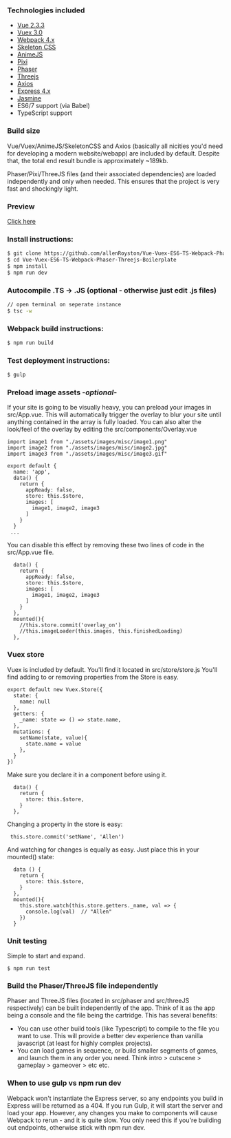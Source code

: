 ### Technologies included
- [Vue 2.3.3](https://vuejs.org/) 
- [Vuex 3.0](https://github.com/vuejs/vuex)
- [Webpack 4.x](https://webpack.js.org/)
- [Skeleton CSS](http://getskeleton.com/)
- [AnimeJS](http://animejs.com/)
- [Pixi](http://www.pixijs.com/) 
- [Phaser](https://phaser.io/)
- [Threejs](https://threejs.org/)
- [Axios](https://github.com/axios/axios)
- [Express 4.x](https://expressjs.com/) 
- [Jasmine](https://jasmine.github.io/)
- ES6/7 support (via Babel) 
- TypeScript support

### Build size
Vue/Vuex/AnimeJS/SkeletonCSS and Axios (basically all nicities you'd need for developing a modern website/webapp) are included by default.  Despite that, the total end result bundle is approximately ~189kb.  

Phaser/Pixi/ThreeJS files (and their associated dependencies) are loaded independently and only when needed.  This ensures that the project is very fast and shockingly light.


### Preview
[Click here](https://vue-vuex-es6-webpack-phaser-bp.herokuapp.com/#/)

### Install instructions:
```sh
$ git clone https://github.com/allenRoyston/Vue-Vuex-ES6-TS-Webpack-Phaser-Threejs-Boilerplate.git
$ cd Vue-Vuex-ES6-TS-Webpack-Phaser-Threejs-Boilerplate
$ npm install
$ npm run dev
```

### Autocompile .TS -> .JS (optional - otherwise just edit .js files)
```sh
// open terminal on seperate instance
$ tsc -w
```

### Webpack build instructions:
```sh
$ npm run build
```

### Test deployment instructions:
```sh
$ gulp
```

### Preload image assets -*optional*-
If your site is going to be visually heavy, you can preload your images in src/App.vue.  This will automatically trigger the overlay to blur your site until anything contained in the array is fully loaded.  You can also alter the look/feel of the overlay by editing the src/components/Overlay.vue

```
import image1 from "./assets/images/misc/image1.png"
import image2 from "./assets/images/misc/image2.jpg"
import image3 from "./assets/images/misc/image3.gif"

export default {
  name: 'app',
  data() {
    return {
      appReady: false,
      store: this.$store,
      images: [
        image1, image2, image3
      ]
    }
  }
 ...
```

You can disable this effect by removing these two lines of code in the src/App.vue file.
```
  data() {
    return {
      appReady: false,
      store: this.$store,
      images: [
        image1, image2, image3
      ]
    }
  },
  mounted(){
    //this.store.commit('overlay_on')
    //this.imageLoader(this.images, this.finishedLoading)
  },
```

### Vuex store
Vuex is included by default. You'll find it located in src/store/store.js
You'll find adding to or removing properties from the Store is easy.  
```
export default new Vuex.Store({
  state: {
    name: null
  },
  getters: {
    _name: state => () => state.name,
  },
  mutations: {
    setName(state, value){
      state.name = value
    },
  }
})

```

Make sure you declare it in a component before using it.  
```
  data() {
    return {
      store: this.$store,
    }
  },
```

Changing a property in the store is easy:
```
 this.store.commit('setName', 'Allen')
```

And watching for changes is equally as easy.  Just place this in your mounted() state:
```
  data () {
    return {
      store: this.$store,
    }
  },
  mounted(){
    this.store.watch(this.store.getters._name, val => {
      console.log(val)  // "Allen"
    })
  }
```

### Unit testing
Simple to start and expand.  
```
$ npm run test
```

### Build the Phaser/ThreeJS file independently
Phaser and ThreeJS files (located in src/phaser and src/threeJS respectively) can be built independently of the app.  Think of it as the app being a console and the file being the cartridge.  This has several benefits:  
- You can use other build tools (like Typescript) to compile to the file you want to use.  This will provide a better dev experience than vanilla javascript (at least for highly complex projects).
- You can load games in sequence, or build smaller segments of games, and launch them in any order you need.  Think intro > cutscene > gameplay > gameover > etc etc.


### When to use gulp vs npm run dev
Webpack won't instantiate the Express server, so any endpoints you build in Express will be returned as a 404.  If you run Gulp, it will start the server and load your app.  However, any changes you make to components will cause Webpack to rerun - and it is quite slow.  You only need this if you're building out endpoints, otherwise stick with npm run dev.
